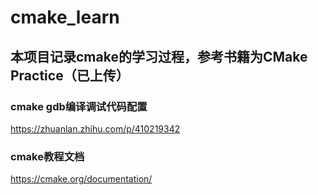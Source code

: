 # cmake_learn

## 本项目记录cmake的学习过程，参考书籍为CMake Practice（已上传）

### cmake gdb编译调试代码配置
https://zhuanlan.zhihu.com/p/410219342

### cmake教程文档
https://cmake.org/documentation/
